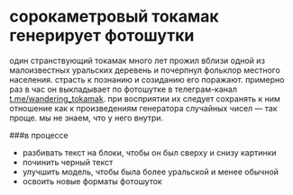 # сорокаметровый токамак генерирует фотошутки

один странствующий токамак много лет прожил вблизи одной из малоизвестных уральских деревень и почерпнул фольклор местного населения. страсть к познанию и созиданию его поражают. примерно раз в час он выкладывает по фотошутке в телеграм-канал [t.me/wandering_tokamak](https://t.me/wandering_tokamak
). при восприятии их следует сохранять к ним отношение как к произведениям генератора случайных чисел — так проще. мы не знаем, что у него внутри.

###в процессе
* разбивать текст на блоки, чтобы он был сверху и снизу картинки
* починить черный текст
* улучшить модель, чтобы была более уральской и менее обычной
* освоить новые форматы фотошуток
